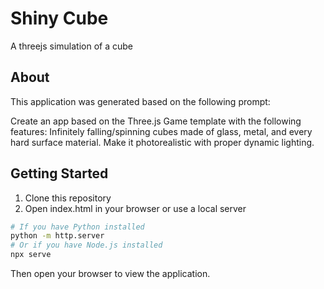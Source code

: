# Shiny Cube

A threejs simulation of a cube 

## About

This application was generated based on the following prompt:

Create an app based on the Three.js Game template with the following features:
Infinitely falling/spinning cubes made of glass, metal, and every hard surface material. Make it photorealistic with proper dynamic lighting.

## Getting Started

1. Clone this repository
2. Open index.html in your browser or use a local server

```bash
# If you have Python installed
python -m http.server
# Or if you have Node.js installed
npx serve
```

Then open your browser to view the application.
